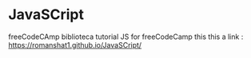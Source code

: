 # JavaSCript
freeCodeCAmp biblioteca
tutorial JS for freeCodeCamp
this this a link : https://romanshat1.github.io/JavaSCript/
